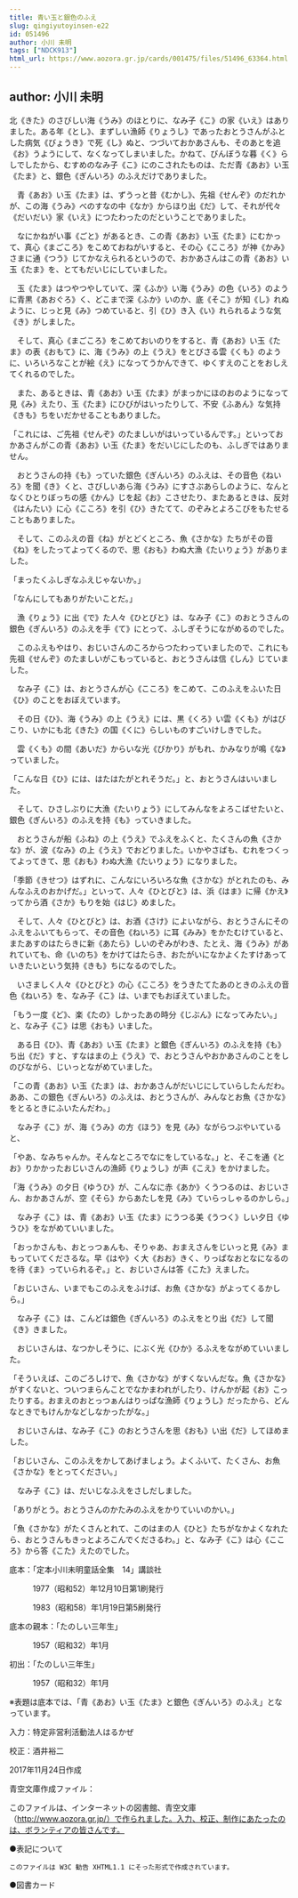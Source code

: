 ```yaml
---
title: 青い玉と銀色のふえ
slug: qingiyutoyinsen-e22
id: 051496
author: 小川 未明
tags: ["NDCK913"]
html_url: https://www.aozora.gr.jp/cards/001475/files/51496_63364.html
---
```


## author: 小川 未明

北《きた》のさびしい海《うみ》のほとりに、なみ子《こ》の家《いえ》はありました。ある年《とし》、まずしい漁師《りょうし》であったおとうさんがふとした病気《びょうき》で死《し》ぬと、つづいておかあさんも、そのあとを追《お》うようにして、なくなってしまいました。かねて、びんぼうな暮《く》らしでしたから、むすめのなみ子《こ》にのこされたものは、ただ青《あお》い玉《たま》と、銀色《ぎんいろ》のふえだけでありました。

　青《あお》い玉《たま》は、ずうっと昔《むかし》、先祖《せんぞ》のだれかが、この海《うみ》べのすなの中《なか》からほり出《だ》して、それが代々《だいだい》家《いえ》につたわったのだということでありました。

　なにかねがい事《ごと》があるとき、この青《あお》い玉《たま》にむかって、真心《まごころ》をこめておねがいすると、その心《こころ》が神《かみ》さまに通《つう》じてかなえられるというので、おかあさんはこの青《あお》い玉《たま》を、とてもだいじにしていました。

　玉《たま》はつやつやしていて、深《ふか》い海《うみ》の色《いろ》のように青黒《あおぐろ》く、どこまで深《ふか》いのか、底《そこ》が知《し》れぬように、じっと見《み》つめていると、引《ひ》き入《い》れられるような気《き》がしました。

　そして、真心《まごころ》をこめておいのりをすると、青《あお》い玉《たま》の表《おもて》に、海《うみ》の上《うえ》をとびさる雲《くも》のように、いろいろなことが絵《え》になってうかんできて、ゆくすえのことをおしえてくれるのでした。

　また、あるときは、青《あお》い玉《たま》がまっかにほのおのようになって見《み》えたり、玉《たま》にひびがはいったりして、不安《ふあん》な気持《きも》ちをいだかせることもありました。

「これには、ご先祖《せんぞ》のたましいがはいっているんです。」といっておかあさんがこの青《あお》い玉《たま》をだいじにしたのも、ふしぎではありません。

　おとうさんの持《も》っていた銀色《ぎんいろ》のふえは、その音色《ねいろ》を聞《き》くと、さびしいあら海《うみ》にすさぶあらしのように、なんとなくひとりぼっちの感《かん》じを起《お》こさせたり、またあるときは、反対《はんたい》に心《こころ》を引《ひ》きたてて、のぞみとよろこびをもたせることもありました。

　そして、このふえの音《ね》がとどくところ、魚《さかな》たちがその音《ね》をしたってよってくるので、思《おも》わぬ大漁《たいりょう》がありました。

「まったくふしぎなふえじゃないか。」

「なんにしてもありがたいことだ。」

　漁《りょう》に出《で》た人々《ひとびと》は、なみ子《こ》のおとうさんの銀色《ぎんいろ》のふえを手《て》にとって、ふしぎそうにながめるのでした。

　このふえもやはり、おじいさんのころからつたわっていましたので、これにも先祖《せんぞ》のたましいがこもっていると、おとうさんは信《しん》じていました。

　なみ子《こ》は、おとうさんが心《こころ》をこめて、このふえをふいた日《ひ》のことをおぼえています。

　その日《ひ》、海《うみ》の上《うえ》には、黒《くろ》い雲《くも》がはびこり、いかにも北《きた》の国《くに》らしいものすごいけしきでした。

　雲《くも》の間《あいだ》からいな光《びかり》がもれ、かみなりが鳴《な》っていました。

「こんな日《ひ》には、はたはたがとれそうだ。」と、おとうさんはいいました。

　そして、ひさしぶりに大漁《たいりょう》にしてみんなをよろこばせたいと、銀色《ぎんいろ》のふえを持《も》っていきました。

　おとうさんが船《ふね》の上《うえ》でふえをふくと、たくさんの魚《さかな》が、波《なみ》の上《うえ》でおどりました。いかやさばも、むれをつくってよってきて、思《おも》わぬ大漁《たいりょう》になりました。

「季節《きせつ》はずれに、こんなにいろいろな魚《さかな》がとれたのも、みんなふえのおかげだ。」といって、人々《ひとびと》は、浜《はま》に帰《かえ》ってから酒《さか》もりを始《はじ》めました。

　そして、人々《ひとびと》は、お酒《さけ》によいながら、おとうさんにそのふえをふいてもらって、その音色《ねいろ》に耳《みみ》をかたむけていると、またあすのはたらきに新《あたら》しいのぞみがわき、たとえ、海《うみ》があれていても、命《いのち》をかけてはたらき、おたがいになかよくたすけあっていきたいという気持《きも》ちになるのでした。

　いさましく人々《ひとびと》の心《こころ》をうきたてたあのときのふえの音色《ねいろ》を、なみ子《こ》は、いまでもおぼえていました。

「もう一度《ど》、楽《たの》しかったあの時分《じぶん》になってみたい。」と、なみ子《こ》は思《おも》いました。

　ある日《ひ》、青《あお》い玉《たま》と銀色《ぎんいろ》のふえを持《も》ち出《だ》すと、すなはまの上《うえ》で、おとうさんやおかあさんのことをしのびながら、じいっとながめていました。

「この青《あお》い玉《たま》は、おかあさんがだいじにしていらしたんだわ。ああ、この銀色《ぎんいろ》のふえは、おとうさんが、みんなとお魚《さかな》をとるときにふいたんだわ。」

　なみ子《こ》が、海《うみ》の方《ほう》を見《み》ながらつぶやいていると、

「やあ、なみちゃんか。そんなところでなにをしているな。」と、そこを通《とお》りかかったおじいさんの漁師《りょうし》が声《こえ》をかけました。

「海《うみ》の夕日《ゆうひ》が、こんなに赤《あか》くうつるのは、おじいさん、おかあさんが、空《そら》からあたしを見《み》ていらっしゃるのかしら。」

　なみ子《こ》は、青《あお》い玉《たま》にうつる美《うつく》しい夕日《ゆうひ》をながめていいました。

「おっかさんも、おとっつぁんも、そりゃあ、おまえさんをじいっと見《み》まもっていてくださるな。早《はや》く大《おお》きく、りっぱなおとなになるのを待《ま》っていられるぞ。」と、おじいさんは答《こた》えました。

「おじいさん、いまでもこのふえをふけば、お魚《さかな》がよってくるかしら。」

　なみ子《こ》は、こんどは銀色《ぎんいろ》のふえをとり出《だ》して聞《き》きました。

　おじいさんは、なつかしそうに、にぶく光《ひか》るふえをながめていいました。

「そういえば、このごろしけで、魚《さかな》がすくないんだな。魚《さかな》がすくないと、ついつまらんことでなかまわれがしたり、けんかが起《お》こったりする。おまえのおとっつぁんはりっぱな漁師《りょうし》だったから、どんなときでもけんかなどしなかったがな。」

　おじいさんは、なみ子《こ》のおとうさんを思《おも》い出《だ》してほめました。

「おじいさん、このふえをかしてあげましょう。よくふいて、たくさん、お魚《さかな》をとってください。」

　なみ子《こ》は、だいじなふえをさしだしました。

「ありがとう。おとうさんのかたみのふえをかりていいのかい。」

「魚《さかな》がたくさんとれて、このはまの人《ひと》たちがなかよくなれたら、おとうさんもきっとよろこんでくださるわ。」と、なみ子《こ》は心《こころ》から答《こた》えたのでした。













底本：「定本小川未明童話全集　14」講談社

　　　1977（昭和52）年12月10日第1刷発行

　　　1983（昭和58）年1月19日第5刷発行

底本の親本：「たのしい三年生」

　　　1957（昭和32）年1月

初出：「たのしい三年生」

　　　1957（昭和32）年1月

※表題は底本では、「青《あお》い玉《たま》と銀色《ぎんいろ》のふえ」となっています。

入力：特定非営利活動法人はるかぜ

校正：酒井裕二

2017年11月24日作成

青空文庫作成ファイル：

このファイルは、インターネットの図書館、青空文庫（http://www.aozora.gr.jp/）で作られました。入力、校正、制作にあたったのは、ボランティアの皆さんです。











●表記について


	このファイルは W3C 勧告 XHTML1.1 にそった形式で作成されています。







●図書カード
